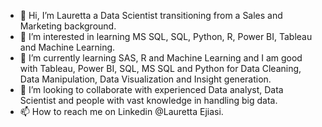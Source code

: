 - 👋 Hi, I’m Lauretta a Data Scientist transitioning from a Sales and Marketing background.
- 👀 I’m interested in learning MS SQL, SQL, Python, R, Power BI, Tableau and Machine Learning.
- 🌱 I’m currently learning SAS, R and Machine Learning and I am good with Tableau, Power BI, SQL, MS SQL and Python for Data Cleaning, Data Manipulation, Data Visualization and Insight generation.
- 💞️ I’m looking to collaborate with experienced Data analyst, Data Scientist and people with vast knowledge in handling big data.
- 📫 How to reach me on Linkedin @Lauretta Ejiasi.

<!---
Lauretta-Ejiasi/Lauretta-Ejiasi is a ✨ special ✨ repository because its `README.md` (this file) appears on your GitHub profile.
You can click the Preview link to take a look at your changes.
--->
